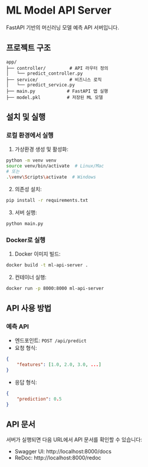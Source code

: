 # ML Model API Server

FastAPI 기반의 머신러닝 모델 예측 API 서버입니다.

## 프로젝트 구조

```
app/
├── controller/         # API 라우터 정의
│   └── predict_controller.py
├── service/            # 비즈니스 로직
│   └── predict_service.py
├── main.py            # FastAPI 앱 실행
├── model.pkl          # 저장된 ML 모델
```

## 설치 및 실행

### 로컬 환경에서 실행

1. 가상환경 생성 및 활성화:
```bash
python -m venv venv
source venv/bin/activate  # Linux/Mac
# 또는
.\venv\Scripts\activate  # Windows
```

2. 의존성 설치:
```bash
pip install -r requirements.txt
```

3. 서버 실행:
```bash
python main.py
```

### Docker로 실행

1. Docker 이미지 빌드:
```bash
docker build -t ml-api-server .
```

2. 컨테이너 실행:
```bash
docker run -p 8000:8000 ml-api-server
```

## API 사용 방법

### 예측 API

- 엔드포인트: `POST /api/predict`
- 요청 형식:
```json
{
    "features": [1.0, 2.0, 3.0, ...]
}
```
- 응답 형식:
```json
{
    "prediction": 0.5
}
```

## API 문서

서버가 실행되면 다음 URL에서 API 문서를 확인할 수 있습니다:
- Swagger UI: http://localhost:8000/docs
- ReDoc: http://localhost:8000/redoc 